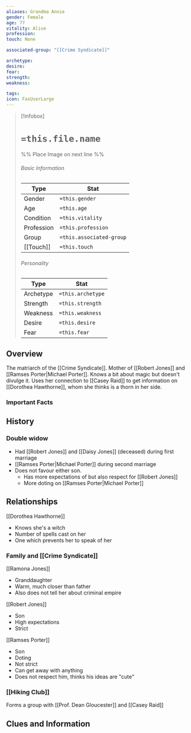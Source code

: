 ```yaml
---
aliases: Grandma Annie
gender: Female
age: 77
vitality: Alive
profession: 
touch: None

associated-group: "[[Crime Syndicate]]"

archetype:
desire:
fear:
strength:
weakness:

tags:
icon: FasUserLarge
---
```


> [!infobox]
> # `=this.file.name`
> %% Place Image on next line %%
> ###### Basic Information
> Type |  Stat |
> ---|---|
> Gender | `=this.gender` |
> Age | `=this.age` |
> Condition | `=this.vitality` |
> Profession | `=this.profession` |
> Group | `=this.associated-group` |
> [[Touch]] | `=this.touch` |
> ###### Personality
> Type |  Stat |
> ---|---|
> Archetype | `=this.archetype` |
> Strength | `=this.strength` |
> Weakness | `=this.weakness` |
> Desire | `=this.desire` |
> Fear | `=this.fear` |
## Overview
The matriarch of the [[Crime Syndicate]]. Mother of [[Robert Jones]] and [[Ramses Porter|Michael Porter]]. Knows a bit about magic but doesn't divulge it. Uses her connection to [[Casey Raid]] to get information on [[Dorothea Hawthorne]], whom she thinks is a thorn in her side. 
### Important Facts


## History
### Double widow
- Had [[Robert Jones]] and [[Daisy Jones]] (deceased) during first marriage
- [[Ramses Porter|Michael Porter]] during second marriage
- Does not favour either son.
	- Has more expectations of but also respect for [[Robert Jones]]
	- More doting on [[Ramses Porter|Michael Porter]]
## Relationships
[[Dorothea Hawthorne]]
- Knows she's a witch
- Number of spells cast on her
- One which prevents her to speak of her
### Family and [[Crime Syndicate]]
[[Ramona Jones]]
- Granddaughter 
- Warm, much closer than father
- Also does not tell her about criminal empire

[[Robert Jones]]
- Son 
- High expectations
- Strict

[[Ramses Porter]]
- Son
- Doting
- Not strict
- Can get away with anything
- Does not respect him, thinks his ideas are "cute"

### [[Hiking Club]]
Forms a group with [[Prof. Dean Gloucester]] and [[Casey Raid]]

## Clues and Information
